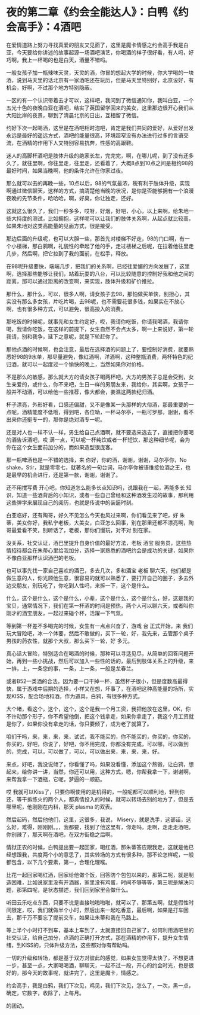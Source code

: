 # 夜的第二章《约会全能达人》：白鸭《约会高手》：4酒吧

在爱情道路上努力寻找真爱的朋友又见面了，这里是魔卡情感之约会高手我是白亚，今天要给你讲述的故事起源一场酒吧演艺，你喝酒的样子很好看，有人吗，好巧啊，我上一杯喝的也是白天，酒量不错吗。

一般女孩子加一瓶辣味天灵，天灵的酒，你冒的想起大学的时候，你大学喝的一块酒，说到马天里的话北京有一家酒吧还在玩历，但是马天里特别好，北京设好，有机会，好啊，不过那个地方特别隐蔽。

一区的有一个认识带着去才可以，这样吧，我问到了微信通知你，我叫白亚，一个五光十色的夜晚白亚在酒吧，结实了英国留学回来的美女，这里那边很开心我们从大阳比岸的夜景，聊到了清晨北京的日出，互相留了微信。

约好下次一起喝酒，这里是在酒吧相时泡吧，肯定是我们共同的爱好，从爱好出发永远是最好的遥远方式，酒吧的能量很高，环境超窄没有办法进行过多的言语交流，在酒精的作用下人又特别容易抗奔，性感的高跟鞋。

迷人的高脚杯酒吧是肢体升级的绝家长左，完完完，啊，在哪儿呢，到了没有还多久了，就往里啊，你往里走，往里走，还看着了，大概8点到10点之间是相约98的最好时间，如果当晚啊，他的条件允许在你家过夜。

那么就可以去的再晚一些，10点以后，98的气氛最浓，税有利于肢体升级，实现啊通过微信聊天，这样的方式，搞清楚他当晚的状况，是你是否能够拥有一个浪漫夜晚的先节条件，哈哈哈，啊，好臭，你让独走，还好。

这就这么很久了，我们一秒多多，哎呀，好烟，好吧，小心，以上来啊，给朱地一些大持度的测试，比如拥抱，这样呢可以让我们的肢体关系啊，从起点就比较高，如果朱地对这类高能量的见面方式，很是接受。

那边后面的升级呢，也可以大胆一些，那首先对楼梯不好走，98的门口啊，有一个小楼梯，那白鸦啊，礼貌性的牵起了他的手，走过楼梯之后呢，在拉着他往里走几步，然后啊，把它拉到了我的面前，在松手，释放。

在98呢升级要快，端端几步，把我们的关系啊，已经往爱媚的方向发展了，这里啊，选择那些能够让我们，站着玩耍的八台，可以比较随意的控制好我和他之间的距离，那可以通过距离的改变啊，来实现，肢体升级和矿价推拉。

那什么，那什么，可以，很多人啊，请女孩子去98，那怕做买单侠，别担心，其实没有那么多女孩，片吃片喝，去98呢，也不需要花很多钱，如果实在不放心啊，也有很多种方式，可以避免，很高投入的消费。

那吃饭的时候呢，就事先和女生约定好，哎，我请你吃饭，你请我喝酒，我请你喝，我请你吃饭，在这样的前提下，女生自然不会点太多，啊一上来说好，第一轮我请，别和我争，延下之意呢，就是下轮赶你了。

那他点酒的时候啊，也会注意，最后在选择酒的问题上了，要控制好消费，就要熟悉好98的9水单，那尽量避免，像红酒啊，洋酒啊，这种整瓶消费，两杯特色的纪归酒，就可以一起度过一个愉快的晚上，当然如果你对价格。

不是那么的敏感，那么就大方的请女孩子喝两杯吧，大方的男孩子总是会受到，女生亲爱的，或什么，你不来吧，生日一样的男朋友来，我给你，其实啊，女孩子一般并不动酒，可以给他一些推荐，像大都会，姜濕这两款纪归酒。

杯子漂亮，外形好看，口感还偏甜，又不是像某一头那样的大俗酒，那最重要的一点呢，酒精能度不低哦，得到吧，各位呦，一杯马尔亭，一瓶可罗那，谢谢，看不出来你还挺专一的，那你是绝对酒专一呢。

还是对人也一样不认一样，男生给自己点酒啊，就不要选来选去了，直接把你要喝的酒告诉酒吧，哎 满一点，可以呢一杯纯饮或者一杯短饮，那这种细节呢，会为你在这个女生面前加分的，而如果造型很庞客。

那一瓶啤酒也是一不错的选择，来 你好，你的酒，谢谢，谢谢，马尔亭你，No shake，Stir，就是零零七，就著名的一句台词，马尔亭你被语维接位酒之王，也是最早的机会进行，还是第一款，谢谢，谢谢了。

还不用搅写费 开心吧，你知道怎么能多长点知识吗，说跟我在一起，再能多长 知识，知道一些酒背后的小知识，或者一些自己曾经和这种酒发生过的故事，那利用这些弹字来展现自己的阅历，也就是传说中的装逼时刻。

白亚临好，还有陶哥，好久不见怎么今天也风过来啊，你们看见来了吧，好 朱蒂，美女你好，我私宁老板，大美女，白亚怎么回事，别在那里还都不漂亮啊，陶哥最爱看不笑，别听话了，老板，那你们慢玩，对不对 别在家。

没关系，社交认证，酒巴里提升自身价值的最好方法，老板 酒宝 服务员，这些热情招待都会在朱蒂心里给我加分，选择一家熟悉的酒吧约会是成功的关键，如果你不像白亚那样认识酒巴的老板。

也可以事先找一家自己喜欢的酒巴，多去几次，多和酒宝 老板 聊六天，他们都是做生意的人，你光顾他生意，很容易的就可以熟悉了，要打开自己的圈子，多去外边交朋友，别玩吃了，你吃到人性吗，来拆一下，这个是什么。

什么，这个是什么，这个是什么，小辈，这个是什么，这个是什么，好，这是我的宝贝，通常情况下，我们在第一杯酒的时间是预热，两个人可以聊六天，或者叫你刚才的酒宝朋友，一起过来碰个杯，活躍一下气氛。

等到第一杯差不多喝完的时候，女生有一点点兴奋了，游戏 台 正式开始，来 我们玩大冒险吧，冰一个体要，然后不敢做的，买下一轮，好，我先来，去管那个桌子男孩的药衣性，就那个大叔，那么买下一轮，好 多元。

真心话大冒险，特别适合在喝酒的时候，那种可以寻适见尽，从简单的回答问题开始，再到一些小挑战，然后可以加入一些性的话的，最后到肢体关系上的升级，来一排，上，一条您的事，一条，上一条，一般是龙春兰。

或者B52一类酒的合法，因为要一口干掉一杯，虽然杯子很小，但是度数高最得快，属于游戏中后期的选择，小样又在想，坏事了，在酒吧这种高能量的场所，实现KISS，配合场地和酒，作为道具，白鸦，有很多种方式。

大个堵，看这个，这个，这个，这个是我一个月工资，我把他放在这里，OK，你不许动那个形子，你不希望他倒，把这个钱拿走，如果你拿走了，我这个月工资就是你了，如果你没有拿走的话，你只要倾了，成为老了就算了。

咱们干吗，来，来，来，来，试试，我不能买的，你不能买的，你买的，你买的，你买的，好吧，你说了，好吧，你不用完成，你都没有完成，可以哪，可以做到的，完成，可以，可以做了，可以，可以做出来，来，来，来，好。

来点，好吧，我没说倾了，你看懂了吗，如果没看懂，添加这个熬锻，让白鸦，想起来，给你讲一讲，当然，你还可以用，这种方式，嗯，你帮我拿一下，谢谢啊，来帮我拿一下酒瓶，它呢，梦逼的一顺筋。

哎 我就可以Kiss了，只要你啊使用的是机得的，一般呢都可以顺利地，轻到你还，等干拆练火的两个人，都真情投入的时候，就可以转场去别的地方了，但是去哪里呢，他刚刚在内科，那天 plasma 的双表。

然后起码，然后他他们，这里，这很多，我说， Misery，就是洗手，这部话，这么好，难得，刚刚刚。。，我都要，找到了他这里有，你走吗，走啊，走走走酒吧，你别辣了，那天啊在酒吧，在双方街稳之后啊。

情狱正农的时候，白鸭提出要一起回家，喝红酒，那朱蒂答应跟我走，这就是他已经想跟我，共度两个小的意思了，其实转场的方式有很多种，那不论怎样呢，一般都包含，以下几个要素，第一，合理化理喉。

比花一起回家喝红酒，回家给他做个饭，回答防个包包以来的，那第二呢，就是制造困难，比如说家里没有开酒器，家里没有鸡蛋，时间不够等等，第三呢是解决问题，那第四呢，是状态描述，我们回到家里会做什么。

听田云乐吃点东西，只要不说是直接啪啪啪啪，就可以了，那第五啊，就是假性时间限定，哎，我们就做半个小时，然后出来一起吃香意，最后啊，如果是打车回去，那千万不要忘了提前交车，如果让朱蒂和我在马路上。

等上半个小时打不到车，基本上车到了，太就直接回自己家了，如何利用酒吧里的社交认证，给自己加分，点酒的正确打开方式，那在酒精的作用下，提升女生情绪，到KISS的，只体升级方法，这些都对你有帮助吗。

一切的升级和转场，都是基于双方对彼此的感觉，如果女生觉得太快了，不想更进一步，甚至一点，大家喝喝酒，聊聊天，一起不过一段，开心的约会时光，也是很好的，那今天的故事呢，就讲完了，这里是魔卡，情感之。

约会高手，我是白鸦，我们下次见，鸡见，我们下次见，怎么了，一次，黑一点，确定，它数字，收除了，上每月。

的团动。